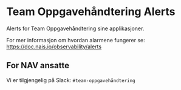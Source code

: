 # Team Oppgavehåndtering Alerts

Alerts for Team Oppgavehåndtering sine applikasjoner.

For mer informasjon om hvordan alarmene fungerer se: https://doc.nais.io/observability/alerts

## For NAV ansatte

Vi er tilgjengelig på Slack: `#team-oppgavehåndtering`
